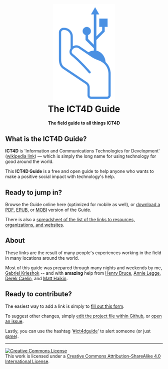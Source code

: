 <h1 align="center">
  <img
    alt="ICT4D Guide logo"
    src="images/logo.png"
    width="200"
  />
  <br />
  The ICT4D Guide
</h1>
<h4 align="center">
  The field guide to all things ICT4D
</h4>



## What is the ICT4D Guide?

**ICT4D** is 'Information and Communications Technologies for Development' ([wikipedia link](https://en.wikipedia.org/wiki/Ict4d)) — which is simply the long name for using technology for good around the world.

This **ICT4D Guide** is a free and open guide to help anyone who wants to make a positive social impact with technology's help.



## Ready to jump in?

Browse the Guide online here (optimized for mobile as well), or [download a PDF](https://www.gitbook.com/download/pdf/book/gabrielkrieshok/ict4d-guide), [EPUB](https://www.gitbook.com/download/epub/book/gabrielkrieshok/ict4d-guide), or [MOBI](https://www.gitbook.com/download/mobi/book/gabrielkrieshok/ict4d-guide) version of the Guide.

There is also a [spreadsheet of the list of the links to resources, organizations, and websites](http://bit.ly/ict4dguide).



## About

These links are the result of many people's experiences working in the field in many locations around the world.

Most of this guide was prepared through many nights and weekends by me, [Gabriel Krieshok](https://gabrielkrieshok.com) -- and with **amazing** help from [Henry Bruce](https://twitter.com/henryhbruce), [Annie Legge](https://twitter.com/annielegge), [Derek Caelin](https://twitter.com/derekpost), and [Matt Haikin](https://twitter.com/matthaikin).



## Ready to contribute?

The easiest way to add a link is simply to [fill out this form](https://goo.gl/forms/SGMdxUP02brsq1k52).

To suggest other changes, simply [edit the project file within Github](https://github.com/gabrielkrieshok/ict4d-guide), or [open an issue](https://github.com/gabrielkrieshok/ict4d-guide/issues).

Lastly, you can use the hashtag '[#ict4dguide](https://twitter.com/search?f=tweets&q=%23ict4dguide&src=typd)' to alert someone (or just [@me](https://twitter.com/gabrielkrieshok)).

___

<a rel="license" href="http://creativecommons.org/licenses/by-sa/4.0/"><img alt="Creative Commons License" style="border-width:0" src="https://i.creativecommons.org/l/by-sa/4.0/88x31.png" /></a><br />This work is licensed under a <a rel="license" href="http://creativecommons.org/licenses/by-sa/4.0/">Creative Commons Attribution-ShareAlike 4.0 International License</a>.


